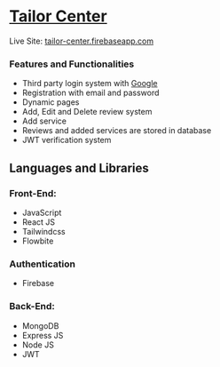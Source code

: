 # [Tailor Center](https://tailor-center.firebaseapp.com)

Live Site: [tailor-center.firebaseapp.com](https://tailor-center.firebaseapp.com)

### Features and Functionalities
* Third party login system with [Google](https://google.com)
* Registration with email and password
* Dynamic pages
* Add, Edit and Delete review system
* Add service
* Reviews and added services are stored in database
* JWT verification system

## Languages and Libraries
### Front-End: 
* JavaScript
* React JS
* Tailwindcss
* Flowbite

### Authentication
* Firebase

### Back-End:
* MongoDB
* Express JS
* Node JS
* JWT